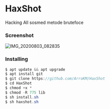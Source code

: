 # HaxShot
Hacking All sosmed metode brutefoce

<h3>Screenshot</h3>

![IMG_20200803_082835](https://user-images.githubusercontent.com/46747652/89137757-65864b80-d563-11ea-9bf3-1d110af2bd02.jpg)

<h3>Installing</h3>

```java
$ apt update && apt upgrade
$ apt install git
$ git clone https://github.com/ArroKM/HaxShot
$ cd HaxShot
$ chmod +x *
$ chmod -R 775 lib
$ sh install.sh
$ sh haxshot.sh
```
